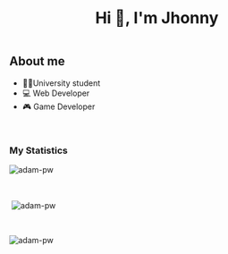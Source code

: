 <div id="user-content-toc">
  <ul align="center">
    <summary><h1 style="display: inline-block">Hi 👋, I'm Jhonny</h1></summary>
  </ul>
</div>


## About me

- 👨‍🎓University student 
- 💻 Web Developer
- 🎮 Game Developer
<br>

<h3>My Statistics</h3>
<p><img align="center"
    src="https://github-readme-stats.vercel.app/api/top-langs?username=JhonnyRamos04&show_icons=true&locale=en&bg_color=0d1117&text_color=ffffff&layout=compact"
    alt="adam-pw" 
    bg_color=#808080/></p>

<br>

<p>&nbsp;<img align="center" src="https://github-readme-stats.vercel.app/api?username=JhonnyRamos04&show_icons=true&locale=en&bg_color=0d1117&text_color=ffffff&repo=convoychat"
    alt="adam-pw" /></p>

<br>

<p><img align="center" src="https://github-readme-streak-stats.herokuapp.com/?user=JhonnyRamos04&theme=dark&background=0d1117&date_format=M%20j%5B%2C%20Y%5D" alt="adam-pw" /></p>
      

 

<!--
**JhonnyRamos04/JhonnyRamos04** is a ✨ _special_ ✨ repository because its `README.md` (this file) appears on your GitHub profile.

Here are some ideas to get you started:

- 🔭 I’m currently working on ...
- 🌱 I’m currently learning ...
- 👯 I’m looking to collaborate on ...
- 🤔 I’m looking for help with ...
- 💬 Ask me about ...
- 📫 How to reach me: ...
- 😄 Pronouns: ...
- ⚡ Fun fact: ...
-->
